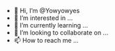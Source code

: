 - 👋 Hi, I’m @Yowyowyes
- 👀 I’m interested in ...
- 🌱 I’m currently learning ...
- 💞️ I’m looking to collaborate on ...
- 📫 How to reach me ...

<!---
Yowyowyes/Yowyowyes is a ✨ special ✨ repository because its `README.md` (this file) appears on your GitHub profile.
You can click the Preview link to take a look at your changes.
--->
